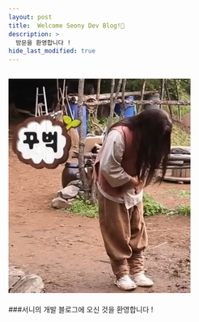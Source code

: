 ```yaml
---
layout: post
title:  Welcome Seony Dev Blog!💐
description: >
  방문을 환영합니다 !
hide_last_modified: true
---
```


![](/assets/img/intro/Hello.jpg)
-----

###서니의 개발 블로그에 오신 것을 환영합니다 ! 